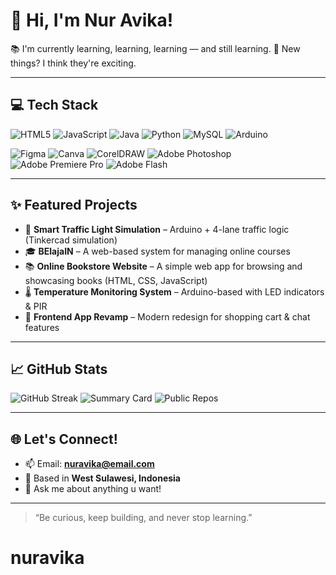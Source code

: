 <!-- Profile README Nur Avika -->

# 👋 Hi, I'm Nur Avika!

📚 I'm currently learning, learning, learning — and still learning.<h>
<h>🚀 New things? I think they're exciting.<h><h>

---

## 💻 Tech Stack
![HTML5](https://img.shields.io/badge/html5-%23E34F26.svg?style=for-the-badge&logo=html5&logoColor=white)
![JavaScript](https://img.shields.io/badge/javascript-%23323330.svg?style=for-the-badge&logo=javascript&logoColor=%23F7DF1E)
![Java](https://img.shields.io/badge/java-%23ED8B00.svg?style=for-the-badge&logo=openjdk&logoColor=white)
![Python](https://img.shields.io/badge/python-3670A0?style=for-the-badge&logo=python&logoColor=ffdd54)
![MySQL](https://img.shields.io/badge/mysql-00758f.svg?style=for-the-badge&logo=mysql&logoColor=white)
![Arduino](https://img.shields.io/badge/arduino-%2300979D.svg?style=for-the-badge&logo=arduino&logoColor=white)

![Figma](https://img.shields.io/badge/figma-%23F24E1E.svg?style=for-the-badge&logo=figma&logoColor=white)
![Canva](https://img.shields.io/badge/canva-%2300C4CC.svg?style=for-the-badge&logo=canva&logoColor=white)
![CorelDRAW](https://img.shields.io/badge/coreldraw-%2300B388.svg?style=for-the-badge&logo=coreldraw&logoColor=white)
![Adobe Photoshop](https://img.shields.io/badge/photoshop-31A8FF.svg?style=for-the-badge&logo=adobephotoshop&logoColor=white)
![Adobe Premiere Pro](https://img.shields.io/badge/premiere%20pro-9999FF.svg?style=for-the-badge&logo=adobepremierepro&logoColor=white)
![Adobe Flash](https://img.shields.io/badge/adobe%20flash-F03C2E.svg?style=for-the-badge&logo=adobeflashplayer&logoColor=white)


---

## ✨ Featured Projects
- 🚦 **Smart Traffic Light Simulation** – Arduino + 4-lane traffic logic (Tinkercad simulation)  
- 🎓 **BElajaIN** – A web-based system for managing online courses
- 📚 **Online Bookstore Website** – A simple web app for browsing and showcasing books (HTML, CSS, JavaScript)  
- 🌡️ **Temperature Monitoring System** – Arduino-based with LED indicators & PIR  
- 🎨 **Frontend App Revamp** – Modern redesign for shopping cart & chat features  

---

## 📈 GitHub Stats
![GitHub Streak](https://streak-stats.demolab.com?user=nuravika031&theme=tokyonight&ring=ff69b4&fire=ff69b4&currStreakLabel=ffffff)
![Summary Card](https://github-profile-summary-cards.vercel.app/api/cards/profile-details?username=nuravika031&theme=rose_pine)
![Public Repos](https://img.shields.io/badge/Public%20Repos-5-ff69b4?style=flat-square&logo=github)

---

## 🌐 Let's Connect!
- 📫 Email: **[nuravika@email.com](mailto:nuravika031@gmail.com)**  
- 📍 Based in **West Sulawesi, Indonesia**  
- 💬 Ask me about anything u want!  

---

> “Be curious, keep building, and never stop learning.”

# nuravika
